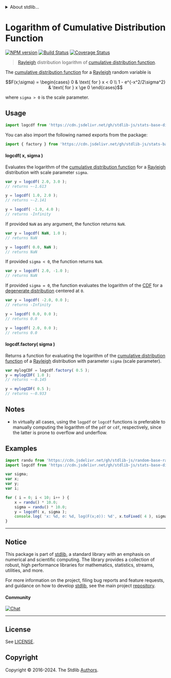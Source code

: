 <!--

@license Apache-2.0

Copyright (c) 2018 The Stdlib Authors.

Licensed under the Apache License, Version 2.0 (the "License");
you may not use this file except in compliance with the License.
You may obtain a copy of the License at

   http://www.apache.org/licenses/LICENSE-2.0

Unless required by applicable law or agreed to in writing, software
distributed under the License is distributed on an "AS IS" BASIS,
WITHOUT WARRANTIES OR CONDITIONS OF ANY KIND, either express or implied.
See the License for the specific language governing permissions and
limitations under the License.

-->


<details>
  <summary>
    About stdlib...
  </summary>
  <p>We believe in a future in which the web is a preferred environment for numerical computation. To help realize this future, we've built stdlib. stdlib is a standard library, with an emphasis on numerical and scientific computation, written in JavaScript (and C) for execution in browsers and in Node.js.</p>
  <p>The library is fully decomposable, being architected in such a way that you can swap out and mix and match APIs and functionality to cater to your exact preferences and use cases.</p>
  <p>When you use stdlib, you can be absolutely certain that you are using the most thorough, rigorous, well-written, studied, documented, tested, measured, and high-quality code out there.</p>
  <p>To join us in bringing numerical computing to the web, get started by checking us out on <a href="https://github.com/stdlib-js/stdlib">GitHub</a>, and please consider <a href="https://opencollective.com/stdlib">financially supporting stdlib</a>. We greatly appreciate your continued support!</p>
</details>

# Logarithm of Cumulative Distribution Function

[![NPM version][npm-image]][npm-url] [![Build Status][test-image]][test-url] [![Coverage Status][coverage-image]][coverage-url] <!-- [![dependencies][dependencies-image]][dependencies-url] -->

> [Rayleigh][rayleigh-distribution] distribution logarithm of [cumulative distribution function][cdf].

<section class="intro">

The [cumulative distribution function][cdf] for a [Rayleigh][rayleigh-distribution] random variable is

<!-- <equation class="equation" label="eq:rayleigh_cdf" align="center" raw="F(x;\sigma) = \begin{cases} 0 & \text{ for } x < 0 \\ 1 - e^{-x^2/2\sigma^2} & \text{ for } x \ge 0 \end{cases}" alt="Cumulative distribution function for a Rayleigh distribution."> -->

```math
F(x;\sigma) = \begin{cases} 0 & \text{ for } x < 0 \\ 1 - e^{-x^2/2\sigma^2} & \text{ for } x \ge 0 \end{cases}
```

<!-- <div class="equation" align="center" data-raw-text="F(x;\sigma) = \begin{cases} 0 &amp; \text{ for } x &lt; 0 \\ 1 - e^{-x^2/2\sigma^2} &amp; \text{ for } x \ge 0 \end{cases}" data-equation="eq:rayleigh_cdf">
    <img src="https://cdn.jsdelivr.net/gh/stdlib-js/stdlib@51534079fef45e990850102147e8945fb023d1d0/lib/node_modules/@stdlib/stats/base/dists/rayleigh/logcdf/docs/img/equation_rayleigh_cdf.svg" alt="Cumulative distribution function for a Rayleigh distribution.">
    <br>
</div> -->

<!-- </equation> -->

where `sigma > 0` is the scale parameter.

</section>

<!-- /.intro -->



<section class="usage">

## Usage

```javascript
import logcdf from 'https://cdn.jsdelivr.net/gh/stdlib-js/stats-base-dists-rayleigh-logcdf@v0.2.0-deno/mod.js';
```

You can also import the following named exports from the package:

```javascript
import { factory } from 'https://cdn.jsdelivr.net/gh/stdlib-js/stats-base-dists-rayleigh-logcdf@v0.2.0-deno/mod.js';
```

#### logcdf( x, sigma )

Evaluates the logarithm of the [cumulative distribution function][cdf] for a [Rayleigh][rayleigh-distribution] distribution with scale parameter `sigma`.

```javascript
var y = logcdf( 2.0, 3.0 );
// returns ~-1.613

y = logcdf( 1.0, 2.0 );
// returns ~-2.141

y = logcdf( -1.0, 4.0 );
// returns -Infinity
```

If provided `NaN` as any argument, the function returns `NaN`.

```javascript
var y = logcdf( NaN, 1.0 );
// returns NaN

y = logcdf( 0.0, NaN );
// returns NaN
```

If provided `sigma < 0`, the function returns `NaN`.

```javascript
var y = logcdf( 2.0, -1.0 );
// returns NaN
```

If provided `sigma = 0`, the function evaluates the logarithm of the [CDF][cdf] for a [degenerate distribution][degenerate-distribution] centered at `0`.

```javascript
var y = logcdf( -2.0, 0.0 );
// returns -Infinity

y = logcdf( 0.0, 0.0 );
// returns 0.0

y = logcdf( 2.0, 0.0 );
// returns 0.0
```

#### logcdf.factory( sigma )

Returns a function for evaluating the logarithm of the [cumulative distribution function][cdf] of a [Rayleigh][rayleigh-distribution] distribution with parameter `sigma` (scale parameter).

```javascript
var mylogCDF = logcdf.factory( 0.5 );
y = mylogCDF( 1.0 );
// returns ~-0.145

y = mylogCDF( 0.5 );
// returns ~-0.933
```

</section>

<!-- /.usage -->

<section class="notes">

## Notes

-   In virtually all cases, using the `logpdf` or `logcdf` functions is preferable to manually computing the logarithm of the `pdf` or `cdf`, respectively, since the latter is prone to overflow and underflow.

</section>

<!-- /.notes -->

<section class="examples">

## Examples

<!-- eslint no-undef: "error" -->

```javascript
import randu from 'https://cdn.jsdelivr.net/gh/stdlib-js/random-base-randu@deno/mod.js';
import logcdf from 'https://cdn.jsdelivr.net/gh/stdlib-js/stats-base-dists-rayleigh-logcdf@v0.2.0-deno/mod.js';

var sigma;
var x;
var y;
var i;

for ( i = 0; i < 10; i++ ) {
    x = randu() * 10.0;
    sigma = randu() * 10.0;
    y = logcdf( x, sigma );
    console.log( 'x: %d, σ: %d, log(F(x;σ)): %d', x.toFixed( 4 ), sigma.toFixed( 4 ), y.toFixed( 4 ) );
}
```

</section>

<!-- /.examples -->

<!-- Section for related `stdlib` packages. Do not manually edit this section, as it is automatically populated. -->

<section class="related">

</section>

<!-- /.related -->

<!-- Section for all links. Make sure to keep an empty line after the `section` element and another before the `/section` close. -->


<section class="main-repo" >

* * *

## Notice

This package is part of [stdlib][stdlib], a standard library with an emphasis on numerical and scientific computing. The library provides a collection of robust, high performance libraries for mathematics, statistics, streams, utilities, and more.

For more information on the project, filing bug reports and feature requests, and guidance on how to develop [stdlib][stdlib], see the main project [repository][stdlib].

#### Community

[![Chat][chat-image]][chat-url]

---

## License

See [LICENSE][stdlib-license].


## Copyright

Copyright &copy; 2016-2024. The Stdlib [Authors][stdlib-authors].

</section>

<!-- /.stdlib -->

<!-- Section for all links. Make sure to keep an empty line after the `section` element and another before the `/section` close. -->

<section class="links">

[npm-image]: http://img.shields.io/npm/v/@stdlib/stats-base-dists-rayleigh-logcdf.svg
[npm-url]: https://npmjs.org/package/@stdlib/stats-base-dists-rayleigh-logcdf

[test-image]: https://github.com/stdlib-js/stats-base-dists-rayleigh-logcdf/actions/workflows/test.yml/badge.svg?branch=v0.2.0
[test-url]: https://github.com/stdlib-js/stats-base-dists-rayleigh-logcdf/actions/workflows/test.yml?query=branch:v0.2.0

[coverage-image]: https://img.shields.io/codecov/c/github/stdlib-js/stats-base-dists-rayleigh-logcdf/main.svg
[coverage-url]: https://codecov.io/github/stdlib-js/stats-base-dists-rayleigh-logcdf?branch=main

<!--

[dependencies-image]: https://img.shields.io/david/stdlib-js/stats-base-dists-rayleigh-logcdf.svg
[dependencies-url]: https://david-dm.org/stdlib-js/stats-base-dists-rayleigh-logcdf/main

-->

[chat-image]: https://img.shields.io/gitter/room/stdlib-js/stdlib.svg
[chat-url]: https://app.gitter.im/#/room/#stdlib-js_stdlib:gitter.im

[stdlib]: https://github.com/stdlib-js/stdlib

[stdlib-authors]: https://github.com/stdlib-js/stdlib/graphs/contributors

[umd]: https://github.com/umdjs/umd
[es-module]: https://developer.mozilla.org/en-US/docs/Web/JavaScript/Guide/Modules

[deno-url]: https://github.com/stdlib-js/stats-base-dists-rayleigh-logcdf/tree/deno
[deno-readme]: https://github.com/stdlib-js/stats-base-dists-rayleigh-logcdf/blob/deno/README.md
[umd-url]: https://github.com/stdlib-js/stats-base-dists-rayleigh-logcdf/tree/umd
[umd-readme]: https://github.com/stdlib-js/stats-base-dists-rayleigh-logcdf/blob/umd/README.md
[esm-url]: https://github.com/stdlib-js/stats-base-dists-rayleigh-logcdf/tree/esm
[esm-readme]: https://github.com/stdlib-js/stats-base-dists-rayleigh-logcdf/blob/esm/README.md
[branches-url]: https://github.com/stdlib-js/stats-base-dists-rayleigh-logcdf/blob/main/branches.md

[stdlib-license]: https://raw.githubusercontent.com/stdlib-js/stats-base-dists-rayleigh-logcdf/main/LICENSE

[degenerate-distribution]: https://en.wikipedia.org/wiki/Degenerate_distribution

[cdf]: https://en.wikipedia.org/wiki/Cumulative_distribution_function

[rayleigh-distribution]: https://en.wikipedia.org/wiki/Rayleigh_distribution

</section>

<!-- /.links -->
